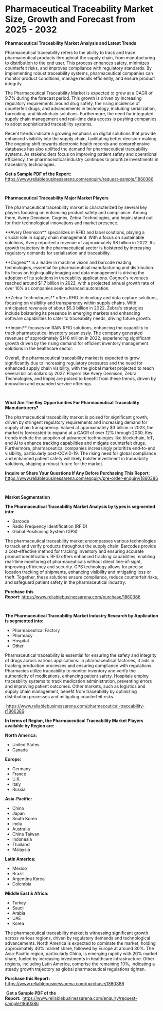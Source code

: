 <p><h1>Pharmaceutical Traceability Market Size, Growth and Forecast from 2025 - 2032</h1></p><p><strong>Pharmaceutical Traceability Market Analysis and Latest Trends</strong></p>
<p><p>Pharmaceutical traceability refers to the ability to track and trace pharmaceutical products throughout the supply chain, from manufacturing to distribution to the end user. This process enhances safety, minimizes counterfeit risks, and improves compliance with regulatory standards. By implementing robust traceability systems, pharmaceutical companies can monitor product conditions, manage recalls efficiently, and ensure product integrity.</p><p>The Pharmaceutical Traceability Market is expected to grow at a CAGR of 9.7% during the forecast period. This growth is driven by increasing regulatory requirements around drug safety, the rising incidence of counterfeit drugs, and advancements in technology, including serialization, barcoding, and blockchain solutions. Furthermore, the need for integrated supply chain management and real-time data access is pushing companies to adopt sophisticated traceability systems. </p><p>Recent trends indicate a growing emphasis on digital solutions that provide enhanced visibility into the supply chain, facilitating better decision-making. The ongoing shift towards electronic health records and comprehensive databases has also uplifted the demand for pharmaceutical traceability systems. As stakeholders focus on improving patient safety and operational efficiency, the pharmaceutical industry continues to prioritize investments in traceability technologies.</p></p>
<p><strong>Get a Sample PDF of the Report:&nbsp;</strong> <a href="https://www.reliablebusinessarena.com/enquiry/request-sample/1860386?utm_campaign=3064&utm_medium=2&utm_source=Github&utm_content=ia&utm_term=13042025&utm_id=pharmaceutical-traceability">https://www.reliablebusinessarena.com/enquiry/request-sample/1860386</a></p>
<p>&nbsp;</p>
<p><strong>Pharmaceutical Traceability Major Market Players</strong></p>
<p><p>The pharmaceutical traceability market is characterized by several key players focusing on enhancing product safety and compliance. Among them, Avery Dennison, Cognex, Zebra Technologies, and Impinj stand out for their technological innovations and market presence.</p><p>**Avery Dennison** specializes in RFID and label solutions, playing a crucial role in supply chain management. With a focus on sustainable solutions, Avery reported a revenue of approximately $8 billion in 2022. Its growth trajectory in the pharmaceutical sector is bolstered by increasing regulatory demands for serialization and traceability.</p><p>**Cognex** is a leader in machine vision and barcode reading technologies, essential for pharmaceutical manufacturing and distribution. Its focus on high-quality imaging and data management is driving the adoption of its solutions in traceability applications. Cognex's revenues reached around $1.7 billion in 2022, with a projected annual growth rate of over 10% as companies seek advanced automation.</p><p>**Zebra Technologies** offers RFID technology and data capture solutions, focusing on visibility and transparency within supply chains. With anticipated revenues of about $5.3 billion in 2022, Zebra's strategies include bolstering its presence in emerging markets and enhancing software capabilities to cater to traceability needs, driving future growth.</p><p>**Impinj** focuses on RAIN RFID solutions, enhancing the capability to track pharmaceutical inventory seamlessly. The company generated revenues of approximately $146 million in 2022, experiencing significant growth driven by the rising demand for efficient inventory management solutions in the healthcare sector.</p><p>Overall, the pharmaceutical traceability market is expected to grow significantly due to increasing regulatory pressures and the need for enhanced supply chain visibility, with the global market projected to reach several billion dollars by 2027. Players like Avery Dennison, Zebra Technologies, and Impinj are poised to benefit from these trends, driven by innovation and expanded service offerings.</p></p>
<p>&nbsp;</p>
<p><strong>What Are The Key Opportunities For Pharmaceutical Traceability Manufacturers?</strong></p>
<p><p>The pharmaceutical traceability market is poised for significant growth, driven by stringent regulatory requirements and increasing demand for supply chain transparency. Valued at approximately $3 billion in 2023, the market is forecasted to expand at a CAGR of over 12% through 2030. Key trends include the adoption of advanced technologies like blockchain, IoT, and AI to enhance tracking capabilities and mitigate counterfeit drugs. Furthermore, pharmaceutical companies increasingly prioritize end-to-end visibility, particularly post-COVID-19. The rising need for global compliance and enhanced patient safety will likely bolster investment in traceability solutions, shaping a robust future for the market.</p></p>
<p><strong>Inquire or Share Your Questions If Any Before Purchasing This Report:</strong> <a href="https://www.reliablebusinessarena.com/enquiry/pre-order-enquiry/1860386?utm_campaign=3064&utm_medium=2&utm_source=Github&utm_content=ia&utm_term=13042025&utm_id=pharmaceutical-traceability">https://www.reliablebusinessarena.com/enquiry/pre-order-enquiry/1860386</a></p>
<p>&nbsp;</p>
<p><strong>Market Segmentation</strong></p>
<p><strong>The Pharmaceutical Traceability Market Analysis by types is segmented into:</strong></p>
<p><ul><li>Barcode</li><li>Radio Frequency Identification (RFID)</li><li>Global Positioning System (GPS)</li></ul></p>
<p><p>The pharmaceutical traceability market encompasses various technologies to track and verify products throughout the supply chain. Barcodes provide a cost-effective method for tracking inventory and ensuring accurate product identification. RFID offers enhanced tracking capabilities, enabling real-time monitoring of pharmaceuticals without direct line-of-sight, improving efficiency and security. GPS technology allows for precise location tracking of shipments, enhancing visibility and mitigating loss or theft. Together, these solutions ensure compliance, reduce counterfeit risks, and safeguard patient safety in the pharmaceutical industry.</p></p>
<p><strong>Purchase this Report:&nbsp;</strong><a href="https://www.reliablebusinessarena.com/purchase/1860386?utm_campaign=3064&utm_medium=2&utm_source=Github&utm_content=ia&utm_term=13042025&utm_id=pharmaceutical-traceability">https://www.reliablebusinessarena.com/purchase/1860386</a></p>
<p>&nbsp;</p>
<p><strong>The Pharmaceutical Traceability Market Industry Research by Application is segmented into:</strong></p>
<p><ul><li>Pharmaceutical Factory</li><li>Pharmacy</li><li>Hospital</li><li>Other</li></ul></p>
<p><p>Pharmaceutical traceability is essential for ensuring the safety and integrity of drugs across various applications. In pharmaceutical factories, it aids in tracking production processes and ensuring compliance with regulations. Pharmacies utilize traceability to monitor inventory and verify the authenticity of medications, enhancing patient safety. Hospitals employ traceability systems to track medication administration, preventing errors and improving patient outcomes. Other markets, such as logistics and supply chain management, benefit from traceability by optimizing distribution processes and mitigating counterfeit risks.</p></p>
<p><a href="https://www.reliablebusinessarena.com/pharmaceutical-traceability-r1860386?utm_campaign=3064&utm_medium=2&utm_source=Github&utm_content=ia&utm_term=13042025&utm_id=pharmaceutical-traceability">&nbsp;https://www.reliablebusinessarena.com/pharmaceutical-traceability-r1860386</a></p>
<p><strong>In terms of Region, the Pharmaceutical Traceability Market Players available by Region are:</strong></p>
<p>
    <p> <strong> North America: </strong>
        <ul>
            <li>United States</li>
            <li>Canada</li>
        </ul>
        </p> 
    <p> <strong> Europe: </strong>
        <ul>
            <li>Germany</li>
            <li>France</li>
            <li>U.K.</li>
            <li>Italy</li>
            <li>Russia</li>
        </ul>
        </p> 
    <p> <strong> Asia-Pacific: </strong>
        <ul>
            <li>China</li>
            <li>Japan</li>
            <li>South Korea</li>
            <li>India</li>
            <li>Australia</li>
            <li>China Taiwan</li>
            <li>Indonesia</li>
            <li>Thailand</li>
            <li>Malaysia</li>
        </ul>
        </p> 
    <p> <strong> Latin America: </strong>
        <ul>
            <li>Mexico</li>
            <li>Brazil</li>
            <li>Argentina Korea</li>
            <li>Colombia</li>
        </ul>
        </p> 
    <p> <strong> Middle East & Africa: </strong>
        <ul>
            <li>Turkey</li>
            <li>Saudi</li>
            <li>Arabia</li>
            <li>UAE</li>
            <li>Korea</li>
        </ul>
    </p>
    </p>
<p><p>The pharmaceutical traceability market is witnessing significant growth across various regions, driven by regulatory demands and technological advancements. North America is expected to dominate the market, holding approximately 40% market share, followed by Europe at around 30%. The Asia-Pacific region, particularly China, is emerging rapidly with 20% market share, fueled by increasing investments in healthcare infrastructure. Other regions, including Latin America, comprise the remaining 10%, indicating a steady growth trajectory as global pharmaceutical regulations tighten.</p></p>
<p><strong>Purchase this Report: </strong><a href="https://www.reliablebusinessarena.com/purchase/1860386?utm_campaign=3064&utm_medium=2&utm_source=Github&utm_content=ia&utm_term=13042025&utm_id=pharmaceutical-traceability">https://www.reliablebusinessarena.com/purchase/1860386</a></p>
<p>&nbsp;<strong>Get a Sample PDF of the Report:&nbsp;&nbsp;</strong><a href="https://www.reliablebusinessarena.com/enquiry/request-sample/1860386?utm_campaign=3064&utm_medium=2&utm_source=Github&utm_content=ia&utm_term=13042025&utm_id=pharmaceutical-traceability">https://www.reliablebusinessarena.com/enquiry/request-sample/1860386</a></p>
<p><strong></strong></p>
<p><p></p><p></p><p></p></p>